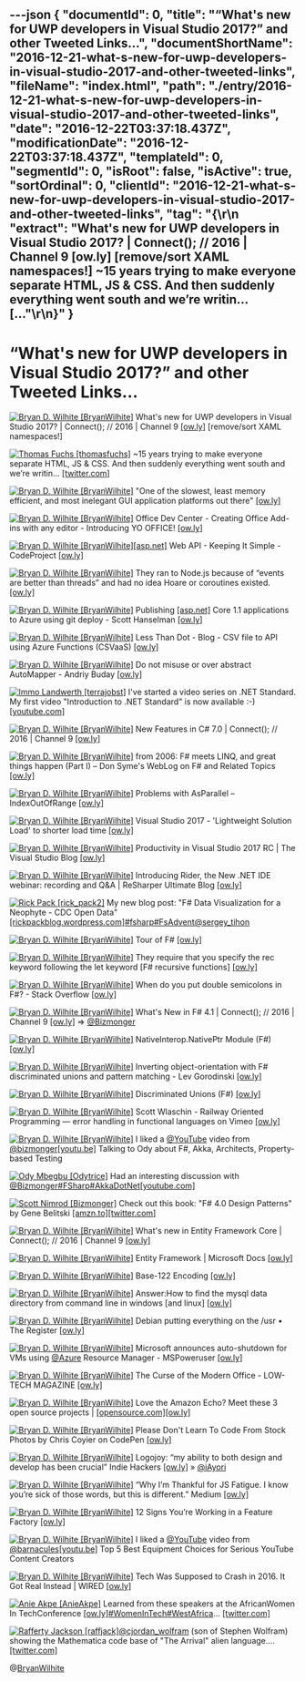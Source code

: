 ---json
{
  "documentId": 0,
  "title": "“What's new for UWP developers in Visual Studio 2017?” and other Tweeted Links…",
  "documentShortName": "2016-12-21-what-s-new-for-uwp-developers-in-visual-studio-2017-and-other-tweeted-links",
  "fileName": "index.html",
  "path": "./entry/2016-12-21-what-s-new-for-uwp-developers-in-visual-studio-2017-and-other-tweeted-links",
  "date": "2016-12-22T03:37:18.437Z",
  "modificationDate": "2016-12-22T03:37:18.437Z",
  "templateId": 0,
  "segmentId": 0,
  "isRoot": false,
  "isActive": true,
  "sortOrdinal": 0,
  "clientId": "2016-12-21-what-s-new-for-uwp-developers-in-visual-studio-2017-and-other-tweeted-links",
  "tag": "{\r\n  \"extract\": \"What's new for UWP developers in Visual Studio 2017? | Connect(); // 2016 | Channel 9 [ow.ly] [remove/sort XAML namespaces!]        ~15 years trying to make everyone separate HTML, JS &amp; CSS. And then suddenly everything went south and we’re writin… [...\"\r\n}"
}
---

# “What's new for UWP developers in Visual Studio 2017?” and other Tweeted Links…

[<img alt="Bryan D. Wilhite [BryanWilhite]" src="https://songhay.blob.core.windows.net/shared-social-twitter/BryanWilhite.jpeg">](http://t.co/UNdqV0Z1zz "Bryan D. Wilhite [BryanWilhite]") What's new for UWP developers in Visual Studio 2017? | Connect(); // 2016 | Channel 9 [[ow.ly]](http://ow.ly/b76B306xqqP) [remove/sort XAML namespaces!]

[<img alt="Thomas Fuchs [thomasfuchs]" src="https://songhay.blob.core.windows.net/shared-social-twitter/thomasfuchs.jpg">](https://t.co/zz1pMnks83 "Thomas Fuchs [thomasfuchs]") ~15 years trying to make everyone separate HTML, JS &amp; CSS. And then suddenly everything went south and we’re writin… [[twitter.com]](https://twitter.com/i/web/status/810885087214637057)

[<img alt="Bryan D. Wilhite [BryanWilhite]" src="https://songhay.blob.core.windows.net/shared-social-twitter/BryanWilhite.jpeg">](http://t.co/UNdqV0Z1zz "Bryan D. Wilhite [BryanWilhite]") "One of the slowest, least memory efficient, and most inelegant GUI application platforms out there" [[ow.ly]](http://ow.ly/dnR9306vDSf)

[<img alt="Bryan D. Wilhite [BryanWilhite]" src="https://songhay.blob.core.windows.net/shared-social-twitter/BryanWilhite.jpeg">](http://t.co/UNdqV0Z1zz "Bryan D. Wilhite [BryanWilhite]") Office Dev Center - Creating Office Add-ins with any editor - Introducing YO OFFICE! [[ow.ly]](http://ow.ly/fpmW306xnE9)

[<img alt="Bryan D. Wilhite [BryanWilhite]" src="https://songhay.blob.core.windows.net/shared-social-twitter/BryanWilhite.jpeg">](http://t.co/UNdqV0Z1zz "Bryan D. Wilhite [BryanWilhite]")[[asp.net]](http://ASP.NET) Web API - Keeping It Simple - CodeProject [[ow.ly]](http://ow.ly/Yesm306Bk5y)

[<img alt="Bryan D. Wilhite [BryanWilhite]" src="https://songhay.blob.core.windows.net/shared-social-twitter/BryanWilhite.jpeg">](http://t.co/UNdqV0Z1zz "Bryan D. Wilhite [BryanWilhite]") They ran to Node.js because of “events are better than threads” and had no idea Hoare or coroutines existed. [[ow.ly]](http://ow.ly/JapM306vDNb)

[<img alt="Bryan D. Wilhite [BryanWilhite]" src="https://songhay.blob.core.windows.net/shared-social-twitter/BryanWilhite.jpeg">](http://t.co/UNdqV0Z1zz "Bryan D. Wilhite [BryanWilhite]") Publishing [[asp.net]](http://ASP.NET) Core 1.1 applications to Azure using git deploy - Scott Hanselman [[ow.ly]](http://ow.ly/SI7A306wTv0)

[<img alt="Bryan D. Wilhite [BryanWilhite]" src="https://songhay.blob.core.windows.net/shared-social-twitter/BryanWilhite.jpeg">](http://t.co/UNdqV0Z1zz "Bryan D. Wilhite [BryanWilhite]") Less Than Dot - Blog - CSV file to API using Azure Functions (CSVaaS) [[ow.ly]](http://ow.ly/OWd1306Bkbf)

[<img alt="Bryan D. Wilhite [BryanWilhite]" src="https://songhay.blob.core.windows.net/shared-social-twitter/BryanWilhite.jpeg">](http://t.co/UNdqV0Z1zz "Bryan D. Wilhite [BryanWilhite]") Do not misuse or over abstract AutoMapper - Andriy Buday [[ow.ly]](http://ow.ly/m5m9306CqN2)

[<img alt="Immo Landwerth [terrajobst]" src="https://songhay.blob.core.windows.net/shared-social-twitter/terrajobst.jpg">](https://t.co/pfw9pKc4sL "Immo Landwerth [terrajobst]") I've started a video series on .NET Standard. My first video "Introduction to .NET Standard" is now available :-) [[youtube.com]](https://www.youtube.com/watch?v=YI4MurjfMn8&index=1&list=PLRAdsfhKI4OWx321A_pr-7HhRNk7wOLLY)

[<img alt="Bryan D. Wilhite [BryanWilhite]" src="https://songhay.blob.core.windows.net/shared-social-twitter/BryanWilhite.jpeg">](http://t.co/UNdqV0Z1zz "Bryan D. Wilhite [BryanWilhite]") New Features in C# 7.0 | Connect(); // 2016 | Channel 9 [[ow.ly]](http://ow.ly/KtI9306xqFP)

[<img alt="Bryan D. Wilhite [BryanWilhite]" src="https://songhay.blob.core.windows.net/shared-social-twitter/BryanWilhite.jpeg">](http://t.co/UNdqV0Z1zz "Bryan D. Wilhite [BryanWilhite]") from 2006: F# meets LINQ, and great things happen (Part I) – Don Syme's WebLog on F# and Related Topics [[ow.ly]](http://ow.ly/bTNv306xrVD)

[<img alt="Bryan D. Wilhite [BryanWilhite]" src="https://songhay.blob.core.windows.net/shared-social-twitter/BryanWilhite.jpeg">](http://t.co/UNdqV0Z1zz "Bryan D. Wilhite [BryanWilhite]") Problems with AsParallel – IndexOutOfRange [[ow.ly]](http://ow.ly/Rlc1306wTyq)

[<img alt="Bryan D. Wilhite [BryanWilhite]" src="https://songhay.blob.core.windows.net/shared-social-twitter/BryanWilhite.jpeg">](http://t.co/UNdqV0Z1zz "Bryan D. Wilhite [BryanWilhite]") Visual Studio 2017 - 'Lightweight Solution Load' to shorter load time [[ow.ly]](http://ow.ly/HAXi306Cr13)

[<img alt="Bryan D. Wilhite [BryanWilhite]" src="https://songhay.blob.core.windows.net/shared-social-twitter/BryanWilhite.jpeg">](http://t.co/UNdqV0Z1zz "Bryan D. Wilhite [BryanWilhite]") Productivity in Visual Studio 2017 RC | The Visual Studio Blog [[ow.ly]](http://ow.ly/z8Bd306CqtA)

[<img alt="Bryan D. Wilhite [BryanWilhite]" src="https://songhay.blob.core.windows.net/shared-social-twitter/BryanWilhite.jpeg">](http://t.co/UNdqV0Z1zz "Bryan D. Wilhite [BryanWilhite]") Introducing Rider, the New .NET IDE webinar: recording and Q&amp;A | ReSharper Ultimate Blog [[ow.ly]](http://ow.ly/TPiM306CqBl)

[<img alt="Rick Pack [rick_pack2]" src="https://songhay.blob.core.windows.net/shared-social-twitter/rick_pack2.jpg">](https://t.co/iThPDobRHr "Rick Pack [rick_pack2]") My new blog post: "F# Data Visualization for a Neophyte - CDC Open Data" [[rickpackblog.wordpress.com]](https://rickpackblog.wordpress.com/2016/11/27/f-data-visualization-for-a-neophyte-cdc-open-data/)[#fsharp](http://twitter.com/search?q=%23fsharp)[#FsAdvent](http://twitter.com/search?q=%23FsAdvent)[@sergey_tihon](http://twitter.com/sergey_tihon)

[<img alt="Bryan D. Wilhite [BryanWilhite]" src="https://songhay.blob.core.windows.net/shared-social-twitter/BryanWilhite.jpeg">](http://t.co/UNdqV0Z1zz "Bryan D. Wilhite [BryanWilhite]") Tour of F# [[ow.ly]](http://ow.ly/tlXd306xsdx)

[<img alt="Bryan D. Wilhite [BryanWilhite]" src="https://songhay.blob.core.windows.net/shared-social-twitter/BryanWilhite.jpeg">](http://t.co/UNdqV0Z1zz "Bryan D. Wilhite [BryanWilhite]") They require that you specify the rec keyword following the let keyword [F# recursive functions] [[ow.ly]](http://ow.ly/1ANR306xt0N)

[<img alt="Bryan D. Wilhite [BryanWilhite]" src="https://songhay.blob.core.windows.net/shared-social-twitter/BryanWilhite.jpeg">](http://t.co/UNdqV0Z1zz "Bryan D. Wilhite [BryanWilhite]") When do you put double semicolons in F#? - Stack Overflow [[ow.ly]](http://ow.ly/tfRa306xtgl)

[<img alt="Bryan D. Wilhite [BryanWilhite]" src="https://songhay.blob.core.windows.net/shared-social-twitter/BryanWilhite.jpeg">](http://t.co/UNdqV0Z1zz "Bryan D. Wilhite [BryanWilhite]") What's New in F# 4.1 | Connect(); // 2016 | Channel 9 [[ow.ly]](http://ow.ly/D53R306xpDN) =&gt; [@Bizmonger](http://twitter.com/Bizmonger)

[<img alt="Bryan D. Wilhite [BryanWilhite]" src="https://songhay.blob.core.windows.net/shared-social-twitter/BryanWilhite.jpeg">](http://t.co/UNdqV0Z1zz "Bryan D. Wilhite [BryanWilhite]") NativeInterop.NativePtr Module (F#) [[ow.ly]](http://ow.ly/rtpj306xqfb)

[<img alt="Bryan D. Wilhite [BryanWilhite]" src="https://songhay.blob.core.windows.net/shared-social-twitter/BryanWilhite.jpeg">](http://t.co/UNdqV0Z1zz "Bryan D. Wilhite [BryanWilhite]") Inverting object-orientation with F# discriminated unions and pattern matching - Lev Gorodinski [[ow.ly]](http://ow.ly/xiix306xsHw)

[<img alt="Bryan D. Wilhite [BryanWilhite]" src="https://songhay.blob.core.windows.net/shared-social-twitter/BryanWilhite.jpeg">](http://t.co/UNdqV0Z1zz "Bryan D. Wilhite [BryanWilhite]") Discriminated Unions (F#) [[ow.ly]](http://ow.ly/MbEp306xsUP)

[<img alt="Bryan D. Wilhite [BryanWilhite]" src="https://songhay.blob.core.windows.net/shared-social-twitter/BryanWilhite.jpeg">](http://t.co/UNdqV0Z1zz "Bryan D. Wilhite [BryanWilhite]") Scott Wlaschin - Railway Oriented Programming — error handling in functional languages on Vimeo [[ow.ly]](http://ow.ly/6q5B306xpYG)

[<img alt="Bryan D. Wilhite [BryanWilhite]" src="https://songhay.blob.core.windows.net/shared-social-twitter/BryanWilhite.jpeg">](http://t.co/UNdqV0Z1zz "Bryan D. Wilhite [BryanWilhite]") I liked a [@YouTube](http://twitter.com/YouTube) video from [@bizmonger](http://twitter.com/bizmonger)[[youtu.be]](http://youtu.be/URC_oh7GTq8?a) Talking to Ody about F#, Akka, Architects, Property-based Testing

[<img alt="Ody Mbegbu [Odytrice]" src="https://songhay.blob.core.windows.net/shared-social-twitter/Odytrice.jpg">](https://t.co/8wuRpLOaxa "Ody Mbegbu [Odytrice]") Had an interesting discussion with [@Bizmonger](http://twitter.com/Bizmonger)[#FSharp](http://twitter.com/search?q=%23FSharp)[#AkkaDotNet](http://twitter.com/search?q=%23AkkaDotNet)[[youtube.com]](https://www.youtube.com/watch?v=URC_oh7GTq8)

[<img alt="Scott Nimrod [Bizmonger]" src="https://songhay.blob.core.windows.net/shared-social-twitter/Bizmonger.jpg">](https://t.co/G8pgR1Zwwz "Scott Nimrod [Bizmonger]") Check out this book: "F# 4.0 Design Patterns" by Gene Belitski [[amzn.to]](http://amzn.to/2hASKrt)[[twitter.com]](https://twitter.com/Bizmonger/status/808014626655010817/photo/1)

[<img alt="Bryan D. Wilhite [BryanWilhite]" src="https://songhay.blob.core.windows.net/shared-social-twitter/BryanWilhite.jpeg">](http://t.co/UNdqV0Z1zz "Bryan D. Wilhite [BryanWilhite]") What's new in Entity Framework Core | Connect(); // 2016 | Channel 9 [[ow.ly]](http://ow.ly/KuH8306xqkv)

[<img alt="Bryan D. Wilhite [BryanWilhite]" src="https://songhay.blob.core.windows.net/shared-social-twitter/BryanWilhite.jpeg">](http://t.co/UNdqV0Z1zz "Bryan D. Wilhite [BryanWilhite]") Entity Framework | Microsoft Docs [[ow.ly]](http://ow.ly/Rdvt306xqnR)

[<img alt="Bryan D. Wilhite [BryanWilhite]" src="https://songhay.blob.core.windows.net/shared-social-twitter/BryanWilhite.jpeg">](http://t.co/UNdqV0Z1zz "Bryan D. Wilhite [BryanWilhite]") Base-122 Encoding [[ow.ly]](http://ow.ly/XD6V306zffE)

[<img alt="Bryan D. Wilhite [BryanWilhite]" src="https://songhay.blob.core.windows.net/shared-social-twitter/BryanWilhite.jpeg">](http://t.co/UNdqV0Z1zz "Bryan D. Wilhite [BryanWilhite]") Answer:How to find the mysql data directory from command line in windows [and linux] [[ow.ly]](http://ow.ly/ruof306x4LZ)

[<img alt="Bryan D. Wilhite [BryanWilhite]" src="https://songhay.blob.core.windows.net/shared-social-twitter/BryanWilhite.jpeg">](http://t.co/UNdqV0Z1zz "Bryan D. Wilhite [BryanWilhite]") Debian putting everything on the /usr • The Register [[ow.ly]](http://ow.ly/muuz306xp5G)

[<img alt="Bryan D. Wilhite [BryanWilhite]" src="https://songhay.blob.core.windows.net/shared-social-twitter/BryanWilhite.jpeg">](http://t.co/UNdqV0Z1zz "Bryan D. Wilhite [BryanWilhite]") Microsoft announces auto-shutdown for VMs using [@Azure](http://twitter.com/Azure) Resource Manager - MSPoweruser [[ow.ly]](http://ow.ly/wVAE306vE7b)

[<img alt="Bryan D. Wilhite [BryanWilhite]" src="https://songhay.blob.core.windows.net/shared-social-twitter/BryanWilhite.jpeg">](http://t.co/UNdqV0Z1zz "Bryan D. Wilhite [BryanWilhite]") The Curse of the Modern Office - LOW-TECH MAGAZINE [[ow.ly]](http://ow.ly/GgQ6306vE2c)

[<img alt="Bryan D. Wilhite [BryanWilhite]" src="https://songhay.blob.core.windows.net/shared-social-twitter/BryanWilhite.jpeg">](http://t.co/UNdqV0Z1zz "Bryan D. Wilhite [BryanWilhite]") Love the Amazon Echo? Meet these 3 open source projects | [[opensource.com]](http://Opensource.com)[[ow.ly]](http://ow.ly/Ilsw306xr2s)

[<img alt="Bryan D. Wilhite [BryanWilhite]" src="https://songhay.blob.core.windows.net/shared-social-twitter/BryanWilhite.jpeg">](http://t.co/UNdqV0Z1zz "Bryan D. Wilhite [BryanWilhite]") Please Don't Learn To Code From Stock Photos by Chris Coyier on CodePen [[ow.ly]](http://ow.ly/wDRB306xqgl)

[<img alt="Bryan D. Wilhite [BryanWilhite]" src="https://songhay.blob.core.windows.net/shared-social-twitter/BryanWilhite.jpeg">](http://t.co/UNdqV0Z1zz "Bryan D. Wilhite [BryanWilhite]") Logojoy: “my ability to both design and develop has been crucial” Indie Hackers [[ow.ly]](http://ow.ly/6QhU306DO3j) » [@iAyori](http://twitter.com/iAyori)

[<img alt="Bryan D. Wilhite [BryanWilhite]" src="https://songhay.blob.core.windows.net/shared-social-twitter/BryanWilhite.jpeg">](http://t.co/UNdqV0Z1zz "Bryan D. Wilhite [BryanWilhite]") “Why I’m Thankful for JS Fatigue. I know you’re sick of those words, but this is different.” Medium [[ow.ly]](http://ow.ly/5nNy306DOUp)

[<img alt="Bryan D. Wilhite [BryanWilhite]" src="https://songhay.blob.core.windows.net/shared-social-twitter/BryanWilhite.jpeg">](http://t.co/UNdqV0Z1zz "Bryan D. Wilhite [BryanWilhite]") 12 Signs You’re Working in a Feature Factory [[ow.ly]](http://ow.ly/ittU306ymlu)

[<img alt="Bryan D. Wilhite [BryanWilhite]" src="https://songhay.blob.core.windows.net/shared-social-twitter/BryanWilhite.jpeg">](http://t.co/UNdqV0Z1zz "Bryan D. Wilhite [BryanWilhite]") I liked a [@YouTube](http://twitter.com/YouTube) video from [@barnacules](http://twitter.com/barnacules)[[youtu.be]](http://youtu.be/beSVJWS0F6g?a) Top 5 Best Equipment Choices for Serious YouTube Content Creators

[<img alt="Bryan D. Wilhite [BryanWilhite]" src="https://songhay.blob.core.windows.net/shared-social-twitter/BryanWilhite.jpeg">](http://t.co/UNdqV0Z1zz "Bryan D. Wilhite [BryanWilhite]") Tech Was Supposed to Crash in 2016. It Got Real Instead | WIRED [[ow.ly]](http://ow.ly/lKWb306xPBw)

[<img alt="Anie Akpe [AnieAkpe]" src="https://songhay.blob.core.windows.net/shared-social-twitter/AnieAkpe.jpg">](https://t.co/IaVaSrp49G "Anie Akpe [AnieAkpe]") Learned from these speakers at the AfricanWomen In TechConference [[ow.ly]](http://ow.ly/dmER306Rsxq)[#WomenInTech](http://twitter.com/search?q=%23WomenInTech)[#WestAfrica](http://twitter.com/search?q=%23WestAfrica)… [[twitter.com]](https://twitter.com/i/web/status/807789591746973696)

[<img alt="Rafferty Jackson [raffjack]" src="https://songhay.blob.core.windows.net/shared-social-twitter/raffjack.jpeg">](https://t.co/8Ufm6h6L3V "Rafferty Jackson [raffjack]")[@cjordan_wolfram](http://twitter.com/cjordan_wolfram) (son of Stephen Wolfram) showing the Mathematica code base of "The Arrival" alien language.… [[twitter.com]](https://twitter.com/i/web/status/807796670943481856)

@[BryanWilhite](https://twitter.com/BryanWilhite)

